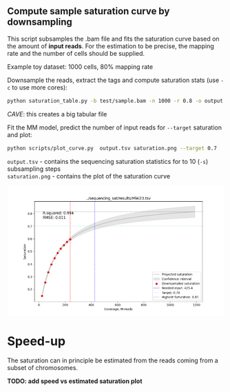 
## Compute sample saturation curve by downsampling 

This script subsamples the .bam file and fits the saturation curve based on the amount of __input reads__. For the estimation  to be precise, the mapping rate and the number of cells should be supplied.  

Example toy dataset: 1000 cells, 80% mapping rate

Downsample the reads, extract the tags and compute saturation stats (use `-c` to use more cores): 

```bash
python saturation_table.py -b test/sample.bam -n 1000 -r 0.8 -o output.tsv
```
_CAVE_: this creates a big tabular file 

Fit the MM model, predict the number of input reads for `--target` saturation and plot:
```bash
python scripts/plot_curve.py  output.tsv saturation.png --target 0.7 
```
`output.tsv` - contains the sequencing saturation statistics for to 10 (`-s`) subsampling steps   
`saturation.png` - contains the plot of the saturation curve

![Saturation curve](img/saturation.png)

# Speed-up   

The saturation can in principle be estimated from the reads coming from a subset of chromosomes.  

__TODO: add speed vs estimated saturation plot__  
 

